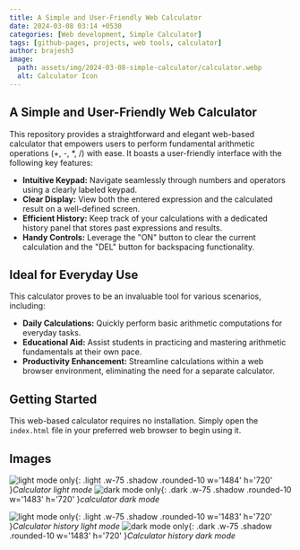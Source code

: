 ```yaml
---
title: A Simple and User-Friendly Web Calculator
date: 2024-03-08 03:14 +0530
categories: [Web development, Simple Calculator]
tags: [github-pages, projects, web tools, calculator]
author: brajesh3
image:
  path: assets/img/2024-03-08-simple-calculator/calculator.webp
  alt: Calculator Icon
---
```


## A Simple and User-Friendly Web Calculator

This repository provides a straightforward and elegant web-based calculator that empowers users to perform fundamental arithmetic operations (+, -, *, /) with ease. It boasts a user-friendly interface with the following key features:

* **Intuitive Keypad:** Navigate seamlessly through numbers and operators using a clearly labeled keypad.
* **Clear Display:** View both the entered expression and the calculated result on a well-defined screen.
* **Efficient History:** Keep track of your calculations with a dedicated history panel that stores past expressions and results.
* **Handy Controls:** Leverage the "ON" button to clear the current calculation and the "DEL" button for backspacing functionality.

## Ideal for Everyday Use

This calculator proves to be an invaluable tool for various scenarios, including:

* **Daily Calculations:** Quickly perform basic arithmetic computations for everyday tasks.
* **Educational Aid:** Assist students in practicing and mastering arithmetic fundamentals at their own pace.
* **Productivity Enhancement:** Streamline calculations within a web browser environment, eliminating the need for a separate calculator.

## Getting Started

This web-based calculator requires no installation. Simply open the `index.html` file in your preferred web browser to begin using it.

## Images

![light mode only](assets/img/2024-03-08-simple-calculator/calculator-light.webp){: .light .w-75 .shadow .rounded-10 w='1484' h='720' }_Calculator light mode_
![dark mode only](assets/img/2024-03-08-simple-calculator/calculator-dark.webp){: .dark .w-75 .shadow .rounded-10 w='1483' h='720' }_calculator dark mode_

![light mode only](assets/img/2024-03-08-simple-calculator/calculator-light-history.webp){: .light .w-75 .shadow .rounded-10 w='1483' h='720' }_Calculator history light mode_
![dark mode only](assets/img/2024-03-08-simple-calculator/calculator-dark-history.webp){: .dark .w-75 .shadow .rounded-10 w='1483' h='720' }_Calculator history dark mode_
